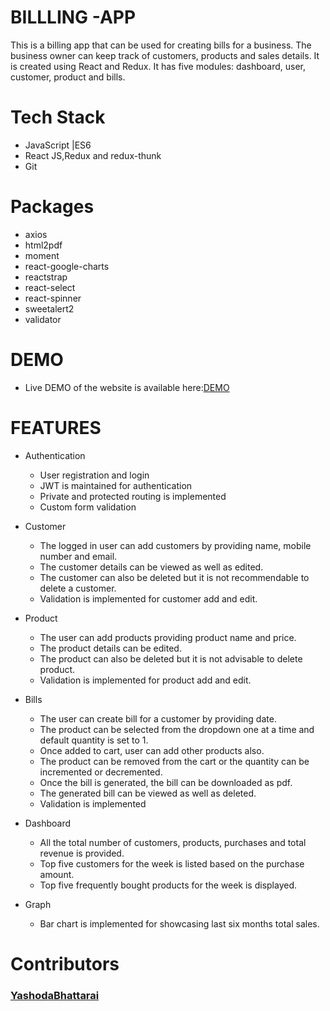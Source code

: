 # BILLLING -APP
This is a billing app that can be used for creating bills for a business. The business owner can keep track of customers, products and sales details. It is created using  React and Redux. It has five modules: dashboard, user, customer, product and bills.

# Tech Stack
- JavaScript |ES6
- React JS,Redux and redux-thunk
- Git 

# Packages
- axios
- html2pdf
- moment
- react-google-charts
- reactstrap
- react-select
- react-spinner
- sweetalert2
- validator

# DEMO
- Live DEMO of the website is available here:[DEMO](https://fervent-northcutt-ef741e.netlify.app/)

# FEATURES
+ Authentication 
  - User registration and login
  - JWT is maintained for authentication
  - Private and protected routing is implemented
  - Custom form validation

+ Customer
  -  The logged in user can add customers by providing name, mobile number and email. 
  -  The customer details can be viewed as well as edited.
  -  The customer can also be deleted but it is not recommendable to delete a customer.
  -  Validation is implemented for customer add and edit. 
  
+ Product
  - The user can add products providing product name and price.
  - The product details can be edited.
  - The product can also be deleted but it is not advisable to delete product.
  - Validation is implemented for product add and edit.

+ Bills
  -  The user can create bill for a customer by providing date.
  -  The product can be selected from the dropdown one at a time and default quantity is set to 1.
  -  Once added to cart, user can add other products also.
  -  The product can be removed from the cart or the quantity can be incremented or decremented.
  -  Once the bill is generated, the bill can be downloaded as pdf.
  -  The generated bill can be viewed as well as deleted.
  -  Validation is implemented
   
+ Dashboard
  - All the total number of customers, products, purchases and total revenue is provided.
  - Top five customers for the week is listed  based on the purchase amount. 
  - Top five frequently bought products for the week is displayed.
  
+ Graph 
  -  Bar chart is implemented for showcasing last six months total sales.

# Contributors
  ### [YashodaBhattarai](https://github.com/Yashu1205)